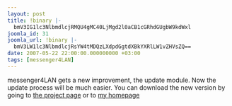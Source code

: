 ```yaml
---
layout: post
title: !binary |-
  bmV3IG1lc3NlbmdlcjRMQU4gMC40LjMgd2l0aCB1cGRhdGUgbW9kdWxl
joomla_id: 31
joomla_url: !binary |-
  bmV3LW1lc3NlbmdlcjRsYW4tMDQzLXdpdGgtdXBkYXRlLW1vZHVsZQ==
date: 2007-05-22 22:00:00.000000000 +03:00
tags: [messenger4LAN]
---
```

<p>messenger4LAN gets a new improvement, the update module. Now the update process will be much easier. You can download the new version by going to <a href="http://sourceforge.net/projects/msg4lan">the project page</a> or to <a href="http://oprod.tk/">my homepage</a></p>
